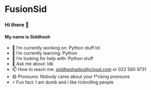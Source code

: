 # FusionSid

### Hi there 👋

#### My name is Siddhesh

- 🔭 I’m currently working on: Python stuff lol
- 🌱 I’m currently learning: Python 
- 🤔 I’m looking for help with: Python stuff
- 💬 Ask me about: Idk
- 📫 How to reach me: siddheshadsv@icloud.com or 022 580 9731
- 😄 Pronouns: Nobody cares about your f*cking pronouns
- ⚡ Fun fact: I am dumb and i like rickrolling people

